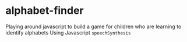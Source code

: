 # alphabet-finder
Playing around javascript to build a game for children who are learning to identify alphabets
Using Javascript `speechSynthesis`
